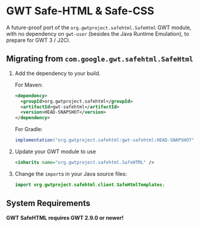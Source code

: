 # GWT Safe-HTML & Safe-CSS

A future-proof port of the `org.gwtproject.safehtml.SafeHtml` GWT module, with no dependency on `gwt-user` (besides the Java Runtime Emulation), to prepare for GWT 3 / J2Cl.

##  Migrating from `com.google.gwt.safehtml.SafeHtml`

1. Add the dependency to your build.

   For Maven:

   ```xml
   <dependency>
     <groupId>org.gwtproject.safehtml</groupId>
     <artifactId>gwt-safehtml</artifactId>
     <version>HEAD-SNAPSHOT</version>
   </dependency>
   ```

   For Gradle:

   ```gradle
   implementation("org.gwtproject.safehtml:gwt-safehtml:HEAD-SNAPSHOT")
   ```

2. Update your GWT module to use

   ```xml
   <inherits name="org.gwtproject.safehtml.SafeHTML" />
   ```

3. Change the `import`s in your Java source files:

   ```java
   import org.gwtproject.safehtml.client.SafeHtmlTemplates;
   ```
## System Requirements

**GWT SafeHTML requires GWT 2.9.0 or newer!**
